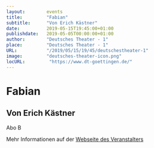 ```yaml
---
layout:        events
title:         "Fabian"
subtitle:      "Von Erich Kästner"
date:          2019-05-15T19:45:00+01:00
publishdate:   2019-05-05T00:00:00+01:00
author:        "Deutsches Theater - 1"
place:         "Deutsches Theater - 1"
URL:           "/2019/05/15/19/45/deutschestheater-1"
image:         "deutsches-theater-icon.png"
locURL:         "https://www.dt-goettingen.de/"
---
```


Fabian
===========

Von Erich Kästner
-----------

 Abo B

Mehr Informationen auf der [Webseite des Veranstalters](https://www.dt-goettingen.de/stueck/fabian/)
